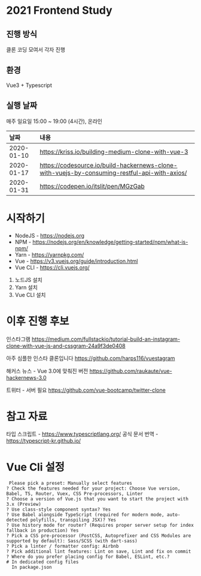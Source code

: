 # 2021 Frontend Study

## 진행 방식
클론 코딩 모여서 각자 진행

## 환경
Vue3 + Typescript

## 실행 날짜
매주 일요일 15:00 ~ 19:00 (4시간), 온라인

|날짜|내용|
|:-----|:---------|
| 2020-01-10 | https://kriss.io/building-medium-clone-with-vue-3 |
| 2020-01-17 | https://codesource.io/build-hackernews-clone-with-vuejs-by-consuming-restful-api-with-axios/ |
| 2020-01-31 | https://codepen.io/itslit/pen/MGzGab |

# 시작하기
* NodeJS - https://nodejs.org
* NPM - https://nodejs.org/en/knowledge/getting-started/npm/what-is-npm/
* Yarn - https://yarnpkg.com/
* Vue - https://v3.vuejs.org/guide/introduction.html
* Vue CLI - https://cli.vuejs.org/

1. 노드JS 설치
2. Yarn 설치
3. Vue CLI 설치

# 이후 진행 후보

인스타그램
https://medium.com/fullstackio/tutorial-build-an-instagram-clone-with-vue-js-and-cssgram-24a9f3de0408

아주 심플한 인스타 클론입니다
https://github.com/harps116/vuestagram

해커스 뉴스 - Vue 3.0에 맞춰진 버전
https://github.com/raukaute/vue-hackernews-3.0

트위터 - 서버 필요
https://github.com/vue-bootcamp/twitter-clone


# 참고 자료

타입 스크립트 - https://www.typescriptlang.org/
공식 문서 번역 - https://typescript-kr.github.io/

# Vue Cli 설정
```
 Please pick a preset: Manually select features
? Check the features needed for your project: Choose Vue version, Babel, TS, Router, Vuex, CSS Pre-processors, Linter
? Choose a version of Vue.js that you want to start the project with 3.x (Preview)
? Use class-style component syntax? Yes
? Use Babel alongside TypeScript (required for modern mode, auto-detected polyfills, transpiling JSX)? Yes
? Use history mode for router? (Requires proper server setup for index fallback in production) Yes
? Pick a CSS pre-processor (PostCSS, Autoprefixer and CSS Modules are supported by default): Sass/SCSS (with dart-sass)
? Pick a linter / formatter config: Airbnb
? Pick additional lint features: Lint on save, Lint and fix on commit
? Where do you prefer placing config for Babel, ESLint, etc.?
# In dedicated config files
  In package.json
```
